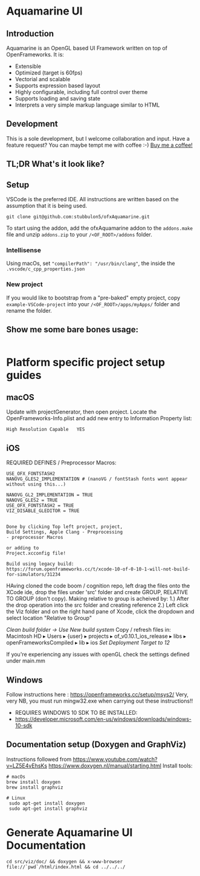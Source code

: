 # Aquamarine UI

## Introduction

Aquamarine is an OpenGL based UI Framework written on top of OpenFrameworks. It is:
- Extensible
- Optimized (target is 60fps)
- Vectorial and scalable
- Supports expression based layout
- Highly configurable, including full control over theme
- Supports loading and saving state
- Interprets a very simple markup language similar to HTML

## Development
This is a sole development, but I welcome collaboration and input. Have a feature request? You can maybe tempt me with coffee :-) [Buy me a coffee!](https://buymeacoffee.com/stubbulon5)

## TL;DR What's it look like?


## Setup
VSCode is the preferred IDE. All instructions are written based on the assumption that it is being used. 

```
git clone git@github.com:stubbulon5/ofxAquamarine.git

```

To start using the addon, add the ofxAquamarine addon to the `addons.make` file and unzip `addons.zip` to your `/<OF_ROOT>/addons` folder.

### Intellisense
Using macOs, set `"compilerPath": "/usr/bin/clang"`, the inside the `.vscode/c_cpp_properties.json` 

### New project
If you would like to bootstrap from a "pre-baked" empty project, copy `example-VSCode-project` into your `/<OF_ROOT>/apps/myApps/` folder and rename the folder.


## Show me some bare bones usage:
```

```



# Platform specific project setup guides

## macOS
Update with projectGenerator, then open project.
Locate the OpenFrameworks-Info.plist and add new entry to Information Property list:
```
High Resolution Capable   YES
```

## iOS

REQUIRED DEFINES / Preprocessor Macros:
```
USE_OFX_FONTSTASH2
NANOVG_GLES2_IMPLEMENTATION # (nanoVG / fontStash fonts wont appear without using this...)

NANOVG_GL2_IMPLEMENTATION = TRUE
NANOVG_GLES2 = TRUE
USE_OFX_FONTSTASH2 = TRUE
VIZ_DISABLE_GLEDITOR = TRUE


Done by clicking Top left project, project,
Build Settings, Apple Clang - Preprocessing
- preprocessor Macros

or adding to
Project.xcconfig file!

Build using legacy build:
https://forum.openframeworks.cc/t/xcode-10-of-0-10-1-will-not-build-for-simulators/31234

```



HAving cloned the code boom / cognition repo, left drag the files onto the XCode ide, drop the files under 'src' folder and create GROUP, RELATIVE TO GROUP (don't copy). Making relative to group is acheived by:
1.) After the drop operation into the src folder and creating reference
2.) Left click the Viz folder and on the right hand pane of Xcode, click the dropdown and select location "Relative to Group"

*Clean build folder -> Use New build system*
Copy / refresh files in:
Macintosh HD⁩ ▸ ⁨Users⁩ ▸ {user} ▸ ⁨projects⁩ ▸ ⁨of_v0.10.1_ios_release⁩ ▸ ⁨libs⁩ ▸ ⁨openFrameworksCompiled⁩ ▸ ⁨lib⁩ ▸ ⁨ios⁩
*Set Deployment Target to 12*

If you're experiencing any issues with openGL check the settings defined under main.mm

## Windows
Follow instructions here : https://openframeworks.cc/setup/msys2/
Very, very NB, you must run mingw32.exe when carrying out these instructions!!

* REQUIRES WINDOWS 10 SDK TO BE INSTALLED:
* https://developer.microsoft.com/en-us/windows/downloads/windows-10-sdk



## Documentation setup (Doxygen and GraphViz)
Instructions followed from https://www.youtube.com/watch?v=LZ5E4vEhsKs
https://www.doxygen.nl/manual/starting.html
Install tools:
```
# macOs
brew install doxygen
brew install graphviz

# Linux
 sudo apt-get install doxygen
 sudo apt-get install graphviz
 ```

# Generate  Aquamarine UI Documentation
``` 
cd src/viz/doc/ && doxygen && x-www-browser file://`pwd`/html/index.html && cd ../../../
```